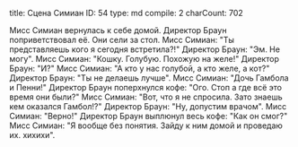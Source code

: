 title:          Сцена Симиан
ID:             54
type:           md
compile:        2
charCount:      702


Мисс Симиан вернулась к себе домой. Директор Браун поприветствовал её. Они сели за стол.
Мисс Симиан: "Ты представляешь кого я сегодня встретила?!"
Директор Браун: "Эм. Не могу".
Мисс Симиан: "Кошку. Голубую. Похожую на желе!"
Директор Браун: "И?"
Мисс Симиан: "А кто у нас голубой, а кто желе, а кот?"
Директор Браун: "Ты не делаешь лучше".
Мисс Симиан: "Дочь Гамбола и Пенни!"
Директор Браун поперхнулся кофе: "Ого. Стоп а где всё это время они были?"
Мисс Симиан: "Вот, что я не спросила. Зато знаешь кем оказался Гамбол!?"
Директор Браун: "Ну, допустим врачом".
Мисс Симиан: "Верно!"
Директор Браун выплюнул весь кофе: "Как он смог?"
Мисс Симиан: "Я вообще без понятия. Зайду к ним домой и проведаю их. хихихи".